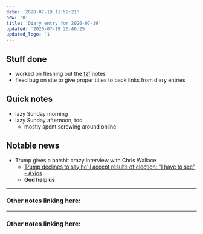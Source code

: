 ```yaml
---
date: '2020-07-19 11:59:21'
new: '0'
title: 'Diary entry for 2020-07-19'
updated: '2020-07-19 20:46:25'
updated_logo: '1'
---
```

## Stuff done
* worked on fleshing out the [fzf](/fzf) notes
* fixed bug on site to give proper titles to back links from diary entries

## Quick notes
* lazy Sunday morning
* lazy Sunday afternoon, too
  * mostly spent screwing around online

## Notable news
* Trump gives a batshit crazy interview with Chris Wallace
  * [Trump declines to say he'll accept results of election: "I have to see" - Axios](https://www.axios.com/trump-election-rigged-da605666-7a05-4633-b216-d7adcfefa97e.html)
  * **God help us**


---
### Other notes linking here:

---
### Other notes linking here:

[](/diary)